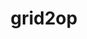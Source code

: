 ---
description: Artwork for the grid2op project
title: grid2op
level: Sandbox Projects
featured_image: horizontal/color/grid2op-horizontal-color.svg
layout: logos
---